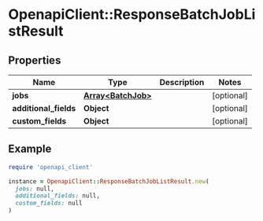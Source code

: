 # OpenapiClient::ResponseBatchJobListResult

## Properties

| Name | Type | Description | Notes |
| ---- | ---- | ----------- | ----- |
| **jobs** | [**Array&lt;BatchJob&gt;**](BatchJob.md) |  | [optional] |
| **additional_fields** | **Object** |  | [optional] |
| **custom_fields** | **Object** |  | [optional] |

## Example

```ruby
require 'openapi_client'

instance = OpenapiClient::ResponseBatchJobListResult.new(
  jobs: null,
  additional_fields: null,
  custom_fields: null
)
```

